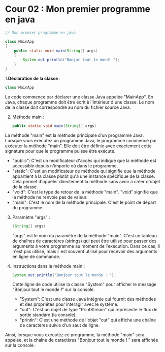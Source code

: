 # Cour 02 : Mon premier programme en java 

```java
// Mon premier programme en java 

class MainApp 
{
    public static void main(String[] args)
    {
        System.out.println("Bonjur tout le mond! ");
    }
}

```

1.**Déclaration de la classe** :
   ```java
   class MainApp
   ```

Le code commence par déclarer une classe Java appelée "MainApp". En Java, chaque programme doit être écrit à l'intérieur d'une classe. Le nom de la classe doit correspondre au nom du fichier source Java.

2. Méthode main :
   ```java
   public static void main(String[] args)
   ```

La méthode "main" est la méthode principale d'un programme Java. Lorsque vous exécutez un programme Java, le programme commence par exécuter la méthode "main". Elle doit être définie avec exactement cette signature pour que le programme puisse être exécuté.

   - "public": C'est un modificateur d'accès qui indique que la méthode est accessible depuis n'importe où dans le programme.
   - "static": C'est un modificateur de méthode qui signifie que la méthode appartient à la classe plutôt qu'à une instance spécifique de la classe. Cela permet d'appeler directement la méthode sans avoir à créer d'objet de la classe.
   - "void": C'est le type de retour de la méthode "main". "void" signifie que la méthode ne renvoie pas de valeur.
   - "main": C'est le nom de la méthode principale. C'est le point de départ du programme.

3. Paramètre "args" :
   ```java
   (String[] args)
   ```
   "args" est le nom du paramètre de la méthode "main". C'est un tableau de chaînes de caractères (strings) qui peut être utilisé pour passer des arguments à votre programme au moment de l'exécution. Dans ce cas, il n'est pas utilisé, mais il est souvent utilisé pour recevoir des arguments en ligne de commande.

4. Instructions dans la méthode main :
   ```java
   System.out.println("Bonjour tout le monde ! ");
   ```
   Cette ligne de code utilise la classe "System" pour afficher le message "Bonjour tout le monde !" sur la console.

   - "System": C'est une classe Java intégrée qui fournit des méthodes et des propriétés pour interagir avec le système.
   - "out": C'est un objet de type "PrintStream" qui représente le flux de sortie standard (la console).
   - "println": C'est une méthode de l'objet "out" qui affiche une chaîne de caractères suivie d'un saut de ligne.

Ainsi, lorsque vous exécutez ce programme, la méthode "main" sera appelée, et la chaîne de caractères "Bonjour tout le monde ! " sera affichée sur la console.